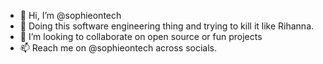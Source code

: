 - 👋 Hi, I’m @sophieontech
- 👀 Doing this software engineering thing and trying to kill it like Rihanna.
- 💞️ I’m looking to collaborate on open source or fun projects
- 📫 Reach me on @sophieontech across socials.

<!---
sophieontech/sophieontech is a ✨ special ✨ repository because its `README.md` (this file) appears on your GitHub profile.
You can click the Preview link to take a look at your changes.
--->
